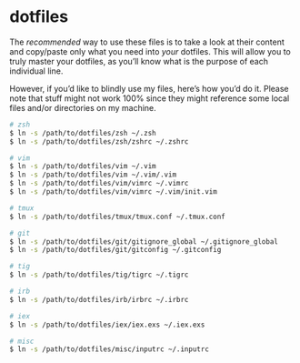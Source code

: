 # dotfiles

The _recommended_ way to use these files is to take a look at their content and
copy/paste only what you need into _your_ dotfiles. This will allow you to
truly master your dotfiles, as you’ll know what is the purpose of each
individual line.

However, if you’d like to blindly use my files, here’s how you’d do it. Please
note that stuff might not work 100% since they might reference some local
files and/or directories on my machine.

```bash
# zsh
$ ln -s /path/to/dotfiles/zsh ~/.zsh
$ ln -s /path/to/dotfiles/zsh/zshrc ~/.zshrc

# vim
$ ln -s /path/to/dotfiles/vim ~/.vim
$ ln -s /path/to/dotfiles/vim ~/.vim/.vim
$ ln -s /path/to/dotfiles/vim/vimrc ~/.vimrc
$ ln -s /path/to/dotfiles/vim/vimrc ~/.vim/init.vim

# tmux
$ ln -s /path/to/dotfiles/tmux/tmux.conf ~/.tmux.conf

# git
$ ln -s /path/to/dotfiles/git/gitignore_global ~/.gitignore_global
$ ln -s /path/to/dotfiles/git/gitconfig ~/.gitconfig

# tig
$ ln -s /path/to/dotfiles/tig/tigrc ~/.tigrc

# irb
$ ln -s /path/to/dotfiles/irb/irbrc ~/.irbrc

# iex
$ ln -s /path/to/dotfiles/iex/iex.exs ~/.iex.exs

# misc
$ ln -s /path/to/dotfiles/misc/inputrc ~/.inputrc
```
